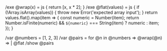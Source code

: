 /exe @wrap(x) = js {
  return [x, x * 2];
}
/exe @flat(values) = js {
  if (!Array.isArray(values)) {
    throw new Error('expected array input');
  }
  return values.flat().map(item => {
    const numeric = Number(item);
    return Number.isFinite(numeric) && `${numeric}` === String(item) ? numeric : item;
  });
}

/var @numbers = [1, 2, 3]
/var @pairs = for @n in @numbers => @wrap(@n) => | @flat
/show @pairs
